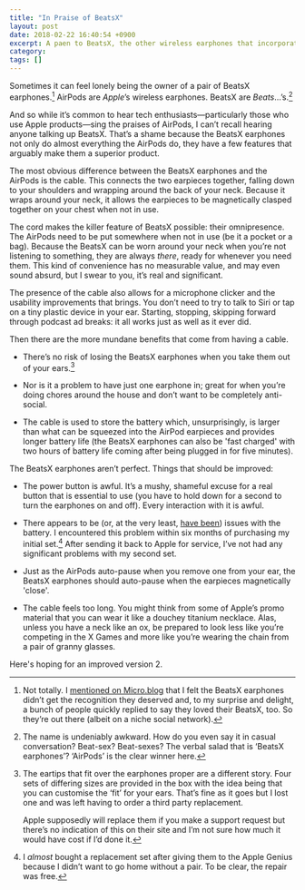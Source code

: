```yaml
---
title: "In Praise of BeatsX"
layout: post
date: 2018-02-22 16:40:54 +0900
excerpt: A paen to BeatsX, the other wireless earphones that incorporate Apple's W1 chip.
category:
tags: []
---
```


Sometimes it can feel lonely being the owner of a pair of BeatsX earphones.[^1] AirPods are _Apple_’s wireless earphones. BeatsX are _Beats_…’s.[^2]

And so while it’s common to hear tech enthusiasts—particularly those who use Apple products—sing the praises of AirPods, I can’t recall hearing anyone talking up BeatsX. That’s a shame because the BeatsX earphones not only do almost everything the AirPods do, they have a few features that arguably make them a superior product.

The most obvious difference between the BeatsX earphones and the AirPods is the cable. This connects the two earpieces together, falling down to your shoulders and wrapping around the back of your neck. Because it wraps around your neck, it allows the earpieces to be magnetically clasped together on your chest when not in use.

The cord makes the killer feature of BeatsX possible: their omnipresence. The AirPods need to be put somewhere when not in use (be it a pocket or a bag). Because the BeatsX can be worn around your neck when you’re not listening to something, they are always  _there_, ready for whenever you need them. This kind of convenience has no measurable value, and may even sound absurd, but I swear to you, it’s real and significant.

The presence of the cable also allows for a microphone clicker and the usability improvements that brings. You don’t need to try to talk to Siri or tap on a tiny plastic device in your ear. Starting, stopping, skipping forward through podcast ad breaks: it all works just as well as it ever did.

Then there are the more mundane benefits that come from having a cable.

* There’s no risk of losing the BeatsX earphones when you take them out of your ears.[^3]

* Nor is it a problem to have just one earphone in; great for when you’re doing chores around the house and don’t want to be completely anti-social.

* The cable is used to store the battery which, unsurprisingly, is larger than what can be squeezed into the AirPod earpieces and provides longer battery life (the BeatsX earphones can also be 'fast charged' with two hours of battery life coming after being plugged in for five minutes).

The BeatsX earphones aren’t perfect. Things that should be improved:

* The power button is awful. It’s a mushy, shameful excuse for a real button that is essential to use (you have to hold down for a second to turn the earphones on and off). Every interaction with it is awful.

* There appears to be (or, at the very least, [have been][rpb]) issues with the battery. I encountered this problem within six months of purchasing my initial set.[^4] After sending it back to Apple for service, I’ve not had any significant problems with my second set.

[rpb]: https://www.reddit.com/r/apple/comments/63gqzk/trying_to_turn_on_my_beatsx_and_just_get_a/

* Just as the AirPods auto-pause when you remove one from your ear, the BeatsX earphones should auto-pause when the earpieces magnetically 'close'.

* The cable feels too long. You might think from some of Apple’s promo material that you can wear it like a douchey titanium necklace. Alas, unless you have a neck like an ox, be prepared to look less like you’re competing in the X Games and more like you’re wearing the chain from a pair of granny glasses.

Here's hoping for an improved version 2.

[^1]: Not totally. I [mentioned on Micro.blog][mbp] that I felt the BeatsX earphones didn’t get the recognition they deserved and, to my surprise and delight, a bunch of people quickly replied to say they loved their BeatsX, too. So they’re out there (albeit on a niche social network).

[mbp]: https://micro.blog/pyrmont/333953

[^2]: The name is undeniably awkward. How do you even say it in casual conversation? Beat-sex? Beat-sexes? The verbal salad that is ‘BeatsX earphones’?  ‘AirPods’ is the clear winner here.

[^3]:
    The eartips that fit over the earphones proper are a different story. Four sets of differing sizes are provided in the box with the idea being that you can customise the ‘fit’ for your ears. That’s fine as it goes but I lost one and was left having to order a third party replacement.

    Apple supposedly will replace them if you make a support request but there’s no indication of this on their site and I’m not sure how much it would have cost if I’d done it.

[^4]: I _almost_ bought a replacement set after giving them to the Apple Genius because I didn’t want to go home without a pair. To be clear, the repair was free.